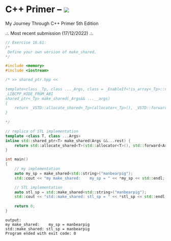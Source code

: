 # C++ Primer – [![](https://tokei.ekzhang.com/b1/github/ITHelpDec/CPP-Primer?category=code&style=plastic)](https://github.com/ITHelpDec/CPP-Primer)
My Journey Through C++ Primer 5th Edition

.:. Most recent submission (17/12/2022) .:.

```cpp
// Exercise 16.61:
/*
 Define your own version of make_shared.
*/

#include <memory>
#include <iostream>

/* >> shared_ptr.hpp <<
 
template<class _Tp, class ..._Args, class = _EnableIf<!is_array<_Tp>::value> >
_LIBCPP_HIDE_FROM_ABI
shared_ptr<_Tp> make_shared(_Args&& ...__args)
{
    return _VSTD::allocate_shared<_Tp>(allocator<_Tp>(), _VSTD::forward<_Args>(__args)...);
}
 
*/

// replica of STL implementation
template <class T, class ...Args>
inline std::shared_ptr<T> make_shared(Args &&...rest) {
    return std::allocate_shared<T>(std::allocator<T>(), std::forward<Args>(rest)...);
}

int main()
{
    // my implementation
    auto my_sp = make_shared<std::string>("manbearpig");
    std::cout << "my make_shared:    my_sp = " << *my_sp << std::endl;

    // STL implementation
    auto stl_sp = std::make_shared<std::string>("manbearpig");
    std::cout << "std::make_shared: stl_sp = " << *stl_sp << std::endl;
    
    return 0;
}
```
```
output:
my make_shared:    my_sp = manbearpig
std::make_shared: stl_sp = manbearpig
Program ended with exit code: 0
```
